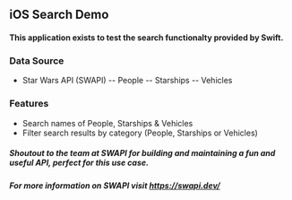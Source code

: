## iOS Search Demo
#### This application exists to test the search functionalty provided by Swift.

### Data Source
- Star Wars API (SWAPI) 
-- People
-- Starships
-- Vehicles 

### Features
- Search names of People, Starships & Vehicles 
- Filter search results by category (People, Starships or Vehicles)

##### Shoutout to the team at SWAPI for building and maintaining a fun and useful API, perfect for this use case. 
##### For more information on SWAPI visit https://swapi.dev/ 




